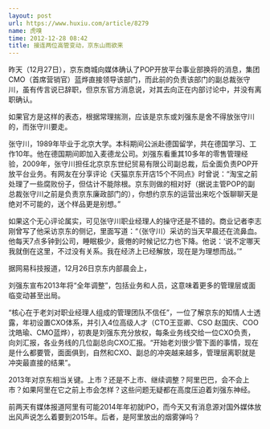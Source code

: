 ```yaml
---
layout: post
url: https://www.huxiu.com/article/8279
name: 虎嗅
time: 2012-12-28 08:42
title: 接连两位高管变动，京东山雨欲来
---
```

昨天（12月27日），京东商城向媒体确认了POP开放平台事业部换将的消息，集团CMO（首席营销官）蓝烨直接领导该部门，而此前的负责该部门的副总裁张守川，虽有传言说已辞职，但京东官方消息说，对其去向正在内部讨论中，并没有离职确认。

如果官方是这样的表态，根据常理揣测，应该是京东或刘强东是舍不得放张守川的，而张守川要走。

张守川，1989年毕业于北京大学。本科期间公派赴德国留学，共在德国学习、工作10年。他在德国期间即加入麦德龙公司。刘强东看重其10多年的零售管理经验，2009年，张守川担任北京京东世纪贸易有限公司副总裁，后全面负责POP开放平台业务。有网友在分享评论《天猫京东开店15个不同点》时曾说：“淘宝之前处理了一些腐败份子，但估计不能除根。京东则做的相对好（据说主管POP的副总裁张守川之前是负责京东廉政部门的），你想约京东的运营出来吃个饭聊聊天是绝对不可能的，送个样品更是别想。”

如果这个无心评论属实，可见张守川职业经理人的操守还是不错的。商业记者李志刚曾写了他采访京东的侧记，里面写道：“（张守川）采访的当天早晨还在流鼻血。他每天7点多钟到公司，睡眠极少，疲倦的时候记忆力也下降。他说：‘说不定哪天我就倒在这里，不过没有关系。我在经济上已经解放，现在是为理想而战。’”

据网易科技报道，12月26日京东内部晨会上，

刘强东宣布2013年将“全年调整”，包括业务和人员，这意味着更多的管理层或面临变动甚至出局。

“核心在于老刘对职业经理人组成的管理团队不信任”，一位了解京东的知情人士透露，年初设置CXO体系，并引入4位高级人才（CTO王亚卿、CSO 赵国庆、COO沈皓瑜、CMO蓝烨），初衷是刘强东充分放权，每条业务线交给一位CXO负责，向刘汇报，各业务线的几位副总向CXO汇报。“开始老刘很少管下面的事情，现在是什么都要管，面面俱到，自然和CXO、副总的冲突越来越多，管理层离职就是冲突最直接的结果”。

2013年对京东相当关键。上市？还是不上市、继续调整？阿里巴巴，会不会上市？如果阿里在它之前上市会怎样？这些问题无疑都在高度压迫着刘强东神经。

前两天有媒体报道阿里有可能2014年年初就IPO，而今天又有消息源对国外媒体放出风声说怎么着要到2015年。后者，是阿里放出的烟雾弹吗？

